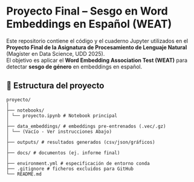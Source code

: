 # Proyecto Final – Sesgo en Word Embeddings en Español (WEAT)

Este repositorio contiene el código y el cuaderno Jupyter utilizados en el **Proyecto Final de la Asignatura de Procesamiento de Lenguaje Natural** (Magíster en Data Science, UDD 2025).  
El objetivo es aplicar el **Word Embedding Association Test (WEAT)** para detectar **sesgo de género** en embeddings en español.


## 📂 Estructura del proyecto

```
proyecto/
│
├── notebooks/
│ └── proyecto.ipynb # Notebook principal
│
├── data_embeddings/ # embeddings pre-entrenados (.vec/.gz)
│ └── (Vacío - Ver instrucciones Abajo)
│
├── outputs/ # resultados generados (csv/json/gráficos)
│
├── docs/ # documentos (ej. informe final)
│
├── environment.yml # especificación de entorno conda
├── .gitignore # ficheros excluidos para GitHub
└── README.md 

```